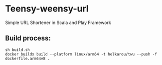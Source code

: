 # Teensy-weensy-url

Simple URL Shortener in Scala and Play Framework


## Build process:

```shell script
sh build.sh
docker buildx build --platform linux/arm64 -t helkarou/twu --push -f dockerfile.arm64v8 .
```